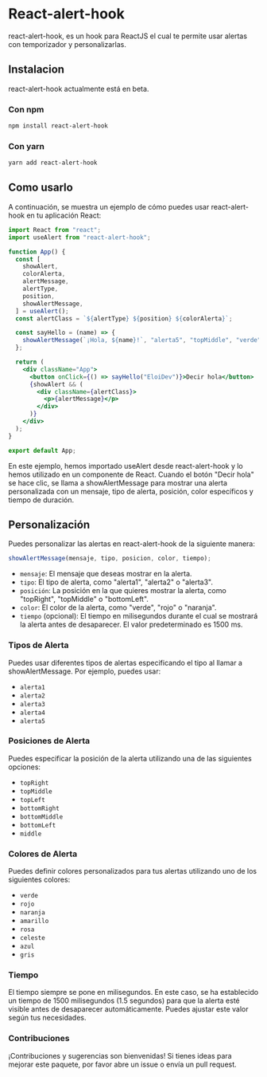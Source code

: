 # React-alert-hook

react-alert-hook, es un hook para ReactJS el cual te permite usar alertas con temporizador y personalizarlas.

## Instalacion

react-alert-hook actualmente está en beta.

### Con npm

```bash
npm install react-alert-hook
```

### Con yarn

```bash
yarn add react-alert-hook
```

## Como usarlo

A continuación, se muestra un ejemplo de cómo puedes usar react-alert-hook en tu aplicación React:

```jsx
import React from "react";
import useAlert from "react-alert-hook";

function App() {
  const [
    showAlert,
    colorAlerta,
    alertMessage,
    alertType,
    position,
    showAlertMessage,
  ] = useAlert();
  const alertClass = `${alertType} ${position} ${colorAlerta}`;

  const sayHello = (name) => {
    showAlertMessage(`¡Hola, ${name}!`, "alerta5", "topMiddle", "verde", 1500);
  };

  return (
    <div className="App">
      <button onClick={() => sayHello("EloiDev")}>Decir hola</button>
      {showAlert && (
        <div className={alertClass}>
          <p>{alertMessage}</p>
        </div>
      )}
    </div>
  );
}

export default App;
```

En este ejemplo, hemos importado useAlert desde react-alert-hook y lo hemos utilizado en un componente de React. Cuando el botón "Decir hola" se hace clic, se llama a showAlertMessage para mostrar una alerta personalizada con un mensaje, tipo de alerta, posición, color específicos y tiempo de duración.

## Personalización

Puedes personalizar las alertas en react-alert-hook de la siguiente manera:

```jsx
showAlertMessage(mensaje, tipo, posicion, color, tiempo);
```

- `mensaje`: El mensaje que deseas mostrar en la alerta.
- `tipo`: El tipo de alerta, como "alerta1", "alerta2" o "alerta3".
- `posición`: La posición en la que quieres mostrar la alerta, como "topRight", "topMiddle" o "bottomLeft".
- `color`: El color de la alerta, como "verde", "rojo" o "naranja".
- `tiempo` (opcional): El tiempo en milisegundos durante el cual se mostrará la alerta antes de desaparecer. El valor predeterminado es 1500 ms.

### Tipos de Alerta

Puedes usar diferentes tipos de alertas especificando el tipo al llamar a showAlertMessage. Por ejemplo, puedes usar:
- `alerta1`
- `alerta2`
- `alerta3`
- `alerta4`
- `alerta5`

### Posiciones de Alerta

Puedes especificar la posición de la alerta utilizando una de las siguientes opciones:
- `topRight`
- `topMiddle`
- `topLeft`
- `bottomRight`
- `bottomMiddle`
- `bottomLeft`
- `middle`

### Colores de Alerta

Puedes definir colores personalizados para tus alertas utilizando uno de los siguientes colores:
- `verde`
- `rojo`
- `naranja`
- `amarillo`
- `rosa`
- `celeste`
- `azul`
- `gris`

### Tiempo

El tiempo siempre se pone en milisegundos.
En este caso, se ha establecido un tiempo de 1500 milisegundos (1.5 segundos) para que la alerta esté visible antes de desaparecer automáticamente. Puedes ajustar este valor según tus necesidades.

### Contribuciones

¡Contribuciones y sugerencias son bienvenidas! Si tienes ideas para mejorar este paquete, por favor abre un issue o envía un pull request.
